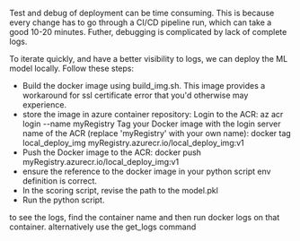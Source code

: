 Test and debug of deployment can be time consuming. This is because every change has to go through a CI/CD pipeline run, which can take a good 10-20 minutes. Futher, debugging is complicated by lack of complete logs.

To iterate quickly, and have a better visibility to logs, we can deploy the ML model locally. 
Follow these steps:
- Build the docker image using build_img.sh. This image provides a workaround for ssl certificate error that you'd otherwise may experience.
- store the image in azure container repository: 
    Login to the ACR: az acr login --name myRegistry
    Tag your Docker image with the login server name of the ACR (replace 'myRegistry' with your own name): docker tag local_deploy_img myRegistry.azurecr.io/local_deploy_img:v1
- Push the Docker image to the ACR: docker push myRegistry.azurecr.io/local_deploy_img:v1
- ensure the reference to the docker image in your python script env definition is correct.
- In the scoring script, revise the path to the model.pkl
- Run the python script. 

to see the logs, find the container name and then run docker logs on that container. alternatively use the get_logs command